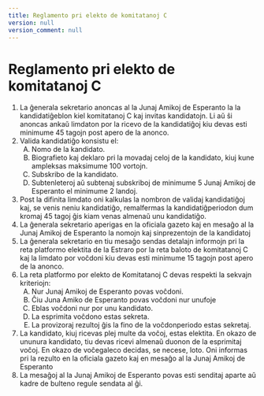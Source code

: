 ```yaml
---
title: Reglamento pri elekto de komitatanoj C
version: null
version_comment: null
---
```


Reglamento pri elekto de komitatanoj C
======================================

<ol>
	<li>La ĝenerala sekretario anoncas al la Junaj Amikoj de Esperanto la la kandidatiĝeblon kiel komitatanoj C kaj invitas kandidatojn. Li aŭ ŝi anoncas ankaŭ limdaton por la ricevo de la kandidatiĝoj kiu devas esti minimume 45 tagojn post apero de la anonco.</li>
	<li>
		Valida kandidatiĝo konsistu el:
		<ol type="A">
			<li>Nomo de la kandidato.</li>
			<li>Biografieto kaj deklaro pri la movadaj celoj de la kandidato, kiuj kune ampleksas maksimume 100 vortojn.</li>
			<li>Subskribo de la kandidato.</li>
			<li>Subtenleteroj aŭ subtenaj subskriboj de minimume 5 Junaj Amikoj de Esperanto el minimume 2 landoj.</li>
		</ol>
	</li>
	<li>Post la difinita limdato oni kalkulas la nombron de validaj kandidatiĝoj kaj, se venis neniu kandidatiĝo, remalfermas la kandidatiĝperiodon dum kromaj 45 tagoj ĝis kiam venas almenaŭ unu kandidatiĝo.</li>
	<li>La ĝenerala sekretario aperigas en la oficiala gazeto kaj en mesaĝo al la Junaj Amikoj de Esperanto la nomojn kaj sinprezentojn de la kandidatoj</li>
	<li>La ĝenerala sekretario en tiu mesaĝo sendas detalajn informojn pri la reta platformo elektita de la Estraro por la reta baloto de komitatanoj C kaj la limdato por voĉdoni kiu devas esti minimume 15 tagojn post apero de la anonco.</li>
	<li>
		La reta platformo por elekto de Komitatanoj C devas respekti la sekvajn kriteriojn:
		<ol type="A">
			<li>Nur Junaj Amikoj de Esperanto povas voĉdoni.</li>
			<li>Ĉiu Juna Amiko de Esperanto povas voĉdoni nur unufoje</li>
			<li>Eblas voĉdoni nur por unu kandidato.</li>
			<li>La esprimita voĉdono estas sekreta.</li>
			<li>La provizoraj rezultoj ĝis la fino de la voĉdonperiodo estas sekretaj.</li>
		</ol>
	</li>
	<li>La kandidato, kiuj ricevas plej multe da voĉoj, estas elektita. En okazo de ununura kandidato, tiu devas ricevi almenaŭ duonon de la esprimitaj voĉoj. En okazo de voĉegaleco decidas, se necese, loto. Oni informas pri la rezulto en la oficiala gazeto kaj en mesaĝo al la Junaj Amikoj de Esperanto</li>
	<li>La mesaĝoj al la Junaj Amikoj de Esperanto povas esti senditaj aparte aŭ kadre de bulteno regule sendata al ĝi.</li>
</ol>
